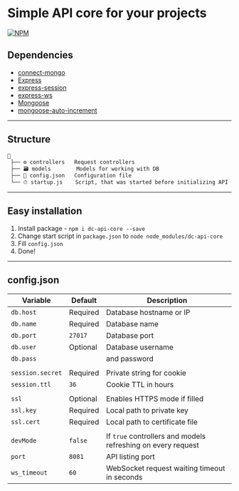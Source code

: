 # Simple API core for your projects

[![NPM](https://nodei.co/npm/dc-api-core.png)](https://npmjs.com/package/dc-api-core)

## Dependencies

* [connect-mongo](https://github.com/kcbanner/connect-mongo)
* [Express](https://github.com/expressjs/express)
* [express-session](https://github.com/expressjs/session)
* [express-ws](https://github.com/HenningM/express-ws)
* [Mongoose](https://github.com/Automattic/mongoose)
* [mongoose-auto-increment](https://github.com/codetunnel/mongoose-auto-increment)

---

## Structure

```txt
📙
 ├── ⚙️ controllers   Request controllers
 ├── 🗃️ models        Models for working with DB
 ├── ️📃 config.json   Configuration file
 └── ⏱ startup.js    Script, that was started before initializing API
```

---

## Easy installation

1) Install package - `npm i dc-api-core --save`
2) Change start script in `package.json` to `node node_modules/dc-api-core`
3) Fill `config.json`
4) Done!

---

## config.json

| Variable         | Default       | Description                                                  |
|------------------|---------------|--------------------------------------------------------------|
| `db.host`        | Required      | Database hostname or IP                                      |
| `db.name`        | Required      | Database name                                                |
| `db.port`        | `27017`       | Database port                                                |
| `db.user`        | Optional      | Database username                                            |
| `db.pass`        |               | and password                                                 |
|                  |               |                                                              |
| `session.secret` | Required      | Private string for cookie                                    |
| `session.ttl`    | `36`          | Cookie TTL in hours                                          |
|                  |               |                                                              |
| `ssl`            | Optional      | Enables HTTPS mode if filled                                 |
| `ssl.key`        | Required      | Local path to private key                                    |
| `ssl.cert`       | Required      | Local path to certificate file                               |
|                  |               |                                                              |
| `devMode`        | `false`       | If `true` controllers and models refreshing on every request |
| `port`           | `8081`        | API listing port                                             |
| `ws_timeout`     | `60`          | WebSocket request waiting timeout in seconds                 |